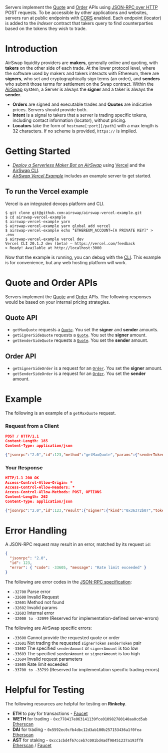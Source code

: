 Servers implement the [Quote](../system/apis.md#quote-api) and [Order](../system/apis.md#order-api) APIs using [JSON-RPC over HTTP](https://www.jsonrpc.org/historical/json-rpc-over-http.html) POST requests. To be accessible by other applications and websites, servers run at public endpoints with [CORS](https://developer.mozilla.org/en-US/docs/Web/HTTP/CORS) enabled. Each endpoint (locator) is added to the _Indexer_ contract that takers query to find counterparties based on the tokens they wish to trade.

# Introduction

AirSwap liquidity providers are **makers**, generally online and quoting, with **takers** on the other side of each trade. At the lower protocol level, where the software used by makers and takers interacts with Ethereum, there are **signers**, who set and cryptographically sign terms (an order), and **senders** who submit those terms for settlement on the Swap contract. Within the [AirSwap](https://instant.airswap.io/) system, a Server is always the **signer** and a taker is always the **sender**.

- **Orders** are signed and executable trades and **Quotes** are indicative prices. Servers should provide both.
- **Intent** is a signal to takers that a server is trading specific tokens, including contact information (locator), without pricing.
- **Locators** take the form of `hostname[:port][/path]` with a max length is 32 characters. If no scheme is provided, `https://` is implied.

# Getting Started

- [_Deploy a Serverless Maker Bot on AirSwap_](https://medium.com/fluidity/deploy-a-serverless-maker-bot-on-airswap-part-i-1f711ff4d379) using [Vercel](https://vercel.com/) and the [AirSwap CLI](https://github.com/airswap/airswap-cli).
- [_AirSwap Vercel Example_](https://github.com/airswap/airswap-zeit-example) includes an example server to get started.

## To run the Vercel example

Vercel is an integrated devops platform and CLI.

```
$ git clone git@github.com:airswap/airswap-vercel-example.git
$ cd airswap-vercel-example
$ airswap-vercel-example yarn
$ airswap-vercel-example yarn global add vercel
$ airswap-vercel-example echo "ETHEREUM_ACCOUNT=[A PRIVATE KEY]" > .env
$ airswap-vercel-example vercel dev
Vercel CLI 20.1.2 dev (beta) — https://vercel.com/feedback
> Ready! Available at http://localhost:3000
```

Now that the example is running, you can debug with the [CLI](./debug-with-cli.md). This example is for convenience, but any web hosting platform will work.

# Quote and Order APIs

Servers implement the [Quote](../system/apis.md#quote-api) and [Order](../system/apis.md#order-api) APIs. The following responses would be based on your internal pricing strategies.

## Quote API

- `getMaxQuote` requests a [`Quote`](../system/types-and-formats.md#quotes). You set the **signer** and **sender** amounts.
- `getSignerSideQuote` requests a [`Quote`](../system/types-and-formats.md#quotes). You set the **signer** amount.
- `getSenderSideQuote` requests a [`Quote`](../system/types-and-formats.md#quotes). You set the **sender** amount.

## Order API

- `getSignerSideOrder` is a request for an [`Order`](../system/types-and-formats.md#orders). You set the **signer** amount.
- `getSenderSideOrder` is a request for an [`Order`](../system/types-and-formats.md#orders). You set the **sender** amount.

# Example

The following is an example of a `getMaxQuote` request.

### Request from a Client

```json
POST / HTTP/1.1
Content-Length: 185
Content-Type: application/json

{"jsonrpc":"2.0","id":123,"method":"getMaxQuote","params":{"senderToken": "0xc778417e063141139fce010982780140aa0cd5ab","signerToken":"0x27054b13b1b798b345b591a4d22e6562d47ea75a"}}
```

### Your Response

```json
HTTP/1.1 200 OK
Access-Control-Allow-Origin: *
Access-Control-Allow-Headers: *
Access-Control-Allow-Methods: POST, OPTIONS
Content-Length: 262
Content-Type: application/json

{"jsonrpc":"2.0","id":123,"result":{"signer":{"kind":"0x36372b07","token":"0x27054b13b1b798b345b591a4d22e6562d47ea75a","amount":"10000","id":"0"},"sender":{"kind":"0x36372b07","token":"0xc778417e063141139fce010982780140aa0cd5ab","amount":"100000000","id":"0"}}}
```

# Error Handling

A JSON-RPC request may result in an error, matched by its request `id`:

```json
{
  "jsonrpc": "2.0",
  "id": 123,
  "error": { "code": -33605, "message": "Rate limit exceeded" }
}
```

The following are error codes in the [JSON-RPC specification](http://www.jsonrpc.org/specification#error_object):

- `-32700` Parse error
- `-32600` Invalid Request
- `-32601` Method not found
- `-32602` Invalid params
- `-32603` Internal error
- `-32000 to -32099` (Reserved for implementation-defined server-errors)

The following are AirSwap specific errors:

- `-33600` Cannot provide the requested quote or order
- `-33601` Not trading the requested `signerToken` `senderToken` pair
- `-33602` The specified `senderAmount` or `signerAmount` is too low
- `-33603` The specified `senderAmount` or `signerAmount` is too high
- `-33604` Invalid request parameters
- `-33605` Rate limit exceeded
- `-33700 to -33799` (Reserved for implementation specific trading errors)

# Helpful for Testing

The following resources are helpful for testing on **Rinkeby**.

- **ETH** to pay for transactions - [Faucet](https://faucet.rinkeby.io/)
- **WETH** for trading - `0xc778417e063141139fce010982780140aa0cd5ab` [Etherscan](https://rinkeby.etherscan.io/address/0xc778417e063141139fce010982780140aa0cd5ab)
- **DAI** for trading - `0x5592ec0cfb4dbc12d3ab100b257153436a1f0fea` [Etherscan](https://rinkeby.etherscan.io/address/0x5592ec0cfb4dbc12d3ab100b257153436a1f0fea)
- **AST** for staking - `0xcc1cbd4f67cceb7c001bd4adf98451237a193ff8` [Etherscan](https://rinkeby.etherscan.io/address/0xcc1cbd4f67cceb7c001bd4adf98451237a193ff8) / [Faucet](https://ast-faucet-ui.development.airswap.io/)
